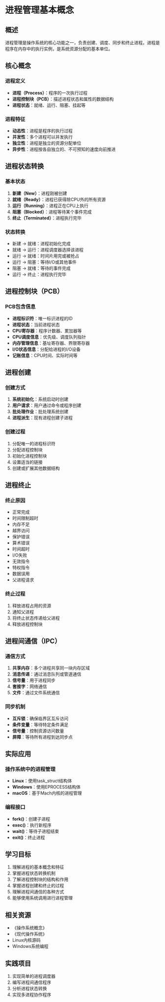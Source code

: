 # 进程管理基本概念

## 概述

进程管理是操作系统的核心功能之一，负责创建、调度、同步和终止进程。进程是程序在内存中的执行实例，是系统资源分配的基本单位。

## 核心概念

### 进程定义

- **进程（Process）**：程序的一次执行过程
- **进程控制块（PCB）**：描述进程状态和属性的数据结构
- **进程状态**：就绪、运行、阻塞、挂起等

### 进程特征

- **动态性**：进程是程序的执行过程
- **并发性**：多个进程可以并发执行
- **独立性**：进程是独立的资源分配单位
- **异步性**：进程按各自独立的、不可预知的速度向前推进

## 进程状态转换

### 基本状态

1. **新建（New）**：进程刚被创建
2. **就绪（Ready）**：进程已获得除CPU外的所有资源
3. **运行（Running）**：进程正在CPU上执行
4. **阻塞（Blocked）**：进程等待某个事件完成
5. **终止（Terminated）**：进程执行完毕

### 状态转换

- 新建 → 就绪：进程初始化完成
- 就绪 → 运行：进程调度器选择该进程
- 运行 → 就绪：时间片用完或被抢占
- 运行 → 阻塞：等待I/O或其他事件
- 阻塞 → 就绪：等待的事件完成
- 运行 → 终止：进程执行完毕

## 进程控制块（PCB）

### PCB包含信息

- **进程标识符**：唯一标识进程的ID
- **进程状态**：当前进程状态
- **CPU寄存器**：程序计数器、累加器等
- **CPU调度信息**：优先级、调度队列指针
- **内存管理信息**：基址寄存器、界限寄存器
- **I/O状态信息**：分配给进程的I/O设备
- **记账信息**：CPU时间、实际时间等

## 进程创建

### 创建方式

1. **系统初始化**：系统启动时创建
2. **用户请求**：用户通过命令或程序创建
3. **批处理作业**：批处理系统创建
4. **进程派生**：现有进程创建子进程

### 创建过程

1. 分配唯一的进程标识符
2. 分配进程控制块
3. 初始化进程控制块
4. 设置适当的链接
5. 创建或扩展其他数据结构

## 进程终止

### 终止原因

- 正常完成
- 时间限制超时
- 内存不足
- 越界访问
- 保护错误
- 算术错误
- 时间超时
- I/O失败
- 无效指令
- 特权指令
- 数据误用
- 父进程请求

### 终止过程

1. 释放进程占用的资源
2. 通知父进程
3. 将终止状态传递给父进程
4. 释放进程控制块

## 进程间通信（IPC）

### 通信方式

1. **共享内存**：多个进程共享同一块内存区域
2. **消息传递**：通过消息队列或管道通信
3. **信号量**：用于进程同步
4. **套接字**：网络通信
5. **文件**：通过文件系统通信

### 同步机制

- **互斥锁**：确保临界区互斥访问
- **条件变量**：等待特定条件满足
- **信号量**：控制资源访问数量
- **屏障**：等待所有进程到达同步点

## 实际应用

### 操作系统中的进程管理

- **Linux**：使用task_struct结构体
- **Windows**：使用EPROCESS结构体
- **macOS**：基于Mach内核的进程管理

### 编程接口

- **fork()**：创建子进程
- **exec()**：执行新程序
- **wait()**：等待子进程结束
- **exit()**：终止进程

## 学习目标

1. 理解进程的基本概念和特征
2. 掌握进程状态转换机制
3. 了解进程控制块的结构和作用
4. 掌握进程创建和终止的过程
5. 理解进程间通信的各种方式
6. 能够使用系统调用进行进程管理

## 相关资源

- 《操作系统概念》
- 《现代操作系统》
- Linux内核源码
- Windows系统编程

## 实践项目

1. 实现简单的进程调度器
2. 编写进程间通信程序
3. 分析进程状态转换
4. 实现多进程协作程序
